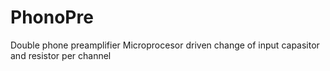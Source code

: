 # PhonoPre

Double phone preamplifier
Microprocesor driven change of input capasitor and resistor per channel
